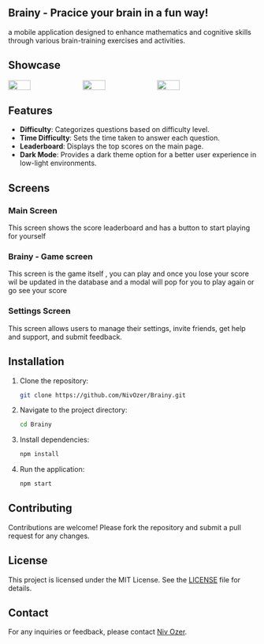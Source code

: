 ## Brainy - Pracice your brain in a fun way!
a mobile application designed to enhance mathematics and cognitive skills through various brain-training exercises and activities.

## Showcase
<div style="display: flex;">
  <img src="https://github.com/user-attachments/assets/06fd07f9-5016-4926-80f4-3542a5ebe1ee" width="30%">
  <img src="https://github.com/user-attachments/assets/02e563f4-c349-4e3b-8dbb-7a7bc788743f" width="30%">
  <img src="https://github.com/user-attachments/assets/bb68e574-dd39-46b3-92cd-a459aae0fb7e" width="30%">
</div>

## Features

- **Difficulty**: Categorizes questions based on difficulty level.
- **Time Difficulty**: Sets the time taken to answer each question.
- **Leaderboard**: Displays the top scores on the main page.
- **Dark Mode**: Provides a dark theme option for a better user experience in low-light environments.

## Screens

### Main Screen
This screen shows the score leaderboard and has a button to start playing for yourself
### Brainy - Game screen
This screen is the game itself , you can play and once you lose your score wil be updated in the database and a modal will pop for you to play again or go see your score
### Settings Screen
This screen allows users to manage their settings, invite friends, get help and support, and submit feedback.


## Installation

1. Clone the repository:
    ```sh
    git clone https://github.com/NivOzer/Brainy.git
    ```
2. Navigate to the project directory:
    ```sh
    cd Brainy
    ```
3. Install dependencies:
    ```sh
    npm install
    ```
4. Run the application:
    ```sh
    npm start
    ```

## Contributing

Contributions are welcome! Please fork the repository and submit a pull request for any changes.

## License

This project is licensed under the MIT License. See the [LICENSE](LICENSE) file for details.

## Contact

For any inquiries or feedback, please contact [Niv Ozer](https://github.com/NivOzer).

